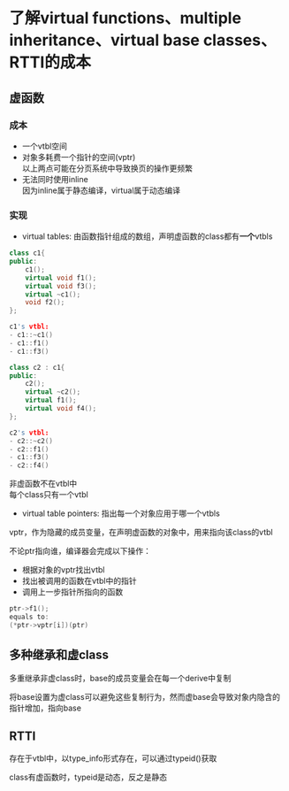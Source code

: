 # 了解virtual functions、multiple inheritance、virtual base classes、RTTI的成本

## 虚函数
### 成本
- 一个vtbl空间
- 对象多耗费一个指针的空间(vptr)  
以上两点可能在分页系统中导致换页的操作更频繁
- 无法同时使用inline  
因为inline属于静态编译，virtual属于动态编译

### 实现
- virtual tables: 由函数指针组成的数组，声明虚函数的class都有**一个**vtbls

```c++
class c1{
public:
    c1();
    virtual void f1();
    virtual void f3();
    virtual ~c1();
    void f2();
};

c1's vtbl:
- c1::~c1()
- c1::f1()
- c1::f3()

class c2 : c1{
public:
    c2();
    virtual ~c2();
    virtual f1();
    virtual void f4();
};

c2's vtbl:
- c2::~c2()
- c2::f1()
- c1::f3()
- c2::f4()
```
非虚函数不在vtbl中  
每个class只有一个vtbl


- virtual table pointers: 指出每一个对象应用于哪一个vtbls

vptr，作为隐藏的成员变量，在声明虚函数的对象中，用来指向该class的vtbl

不论ptr指向谁，编译器会完成以下操作：
- 根据对象的vptr找出vtbl
- 找出被调用的函数在vtbl中的指针
- 调用上一步指针所指向的函数  
```c++
ptr->f1();
equals to:
(*ptr->vptr[i])(ptr)
```

## 多种继承和虚class
多重继承非虚class时，base的成员变量会在每一个derive中复制

将base设置为虚class可以避免这些复制行为，然而虚base会导致对象内隐含的指针增加，指向base

## RTTI
存在于vtbl中，以type_info形式存在，可以通过typeid()获取

class有虚函数时，typeid是动态，反之是静态



